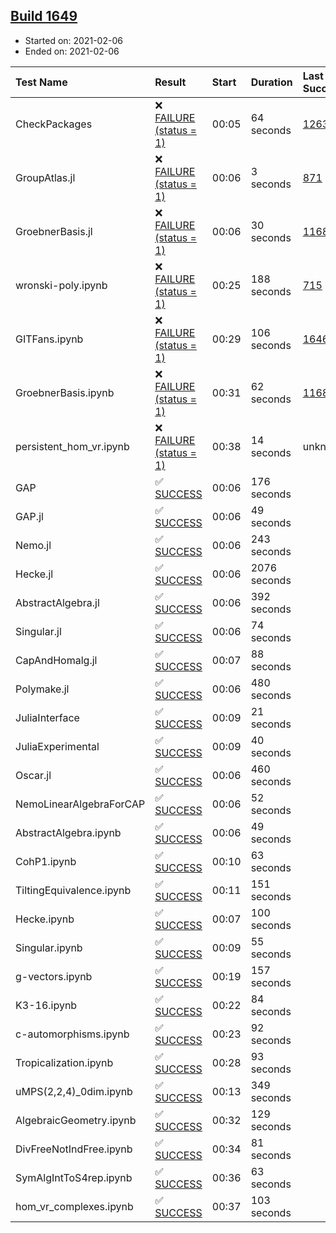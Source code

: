 ## [Build 1649](https://oscarci.mathematik.uni-kl.de/job/oscar-stable/1649/)

* Started on: 2021-02-06
* Ended on: 2021-02-06

| Test Name    | Result | Start | Duration | Last Success | First Failure |
|:-------------|:-------|:------|:---------|:-------------|:--------------|
| CheckPackages | ❌ [FAILURE (status = 1)](https://oscarci.mathematik.uni-kl.de/job/oscar-stable/1649/artifact/logs/build-1649/CheckPackages.log) | 00:05 | 64 seconds | [1263](https://oscarci.mathematik.uni-kl.de/job/oscar-stable/1263/) | [1264](https://oscarci.mathematik.uni-kl.de/job/oscar-stable/1264/) |
| GroupAtlas.jl | ❌ [FAILURE (status = 1)](https://oscarci.mathematik.uni-kl.de/job/oscar-stable/1649/artifact/logs/build-1649/GroupAtlas.jl.log) | 00:06 | 3 seconds | [871](https://oscarci.mathematik.uni-kl.de/job/oscar-stable/871/) | [872](https://oscarci.mathematik.uni-kl.de/job/oscar-stable/872/) |
| GroebnerBasis.jl | ❌ [FAILURE (status = 1)](https://oscarci.mathematik.uni-kl.de/job/oscar-stable/1649/artifact/logs/build-1649/GroebnerBasis.jl.log) | 00:06 | 30 seconds | [1168](https://oscarci.mathematik.uni-kl.de/job/oscar-stable/1168/) | [1169](https://oscarci.mathematik.uni-kl.de/job/oscar-stable/1169/) |
| wronski-poly.ipynb | ❌ [FAILURE (status = 1)](https://oscarci.mathematik.uni-kl.de/job/oscar-stable/1649/artifact/logs/build-1649/wronski-poly.ipynb.log) | 00:25 | 188 seconds | [715](https://oscarci.mathematik.uni-kl.de/job/oscar-stable/715/) | [716](https://oscarci.mathematik.uni-kl.de/job/oscar-stable/716/) |
| GITFans.ipynb | ❌ [FAILURE (status = 1)](https://oscarci.mathematik.uni-kl.de/job/oscar-stable/1649/artifact/logs/build-1649/GITFans.ipynb.log) | 00:29 | 106 seconds | [1646](https://oscarci.mathematik.uni-kl.de/job/oscar-stable/1646/) | [1647](https://oscarci.mathematik.uni-kl.de/job/oscar-stable/1647/) |
| GroebnerBasis.ipynb | ❌ [FAILURE (status = 1)](https://oscarci.mathematik.uni-kl.de/job/oscar-stable/1649/artifact/logs/build-1649/GroebnerBasis.ipynb.log) | 00:31 | 62 seconds | [1168](https://oscarci.mathematik.uni-kl.de/job/oscar-stable/1168/) | [1169](https://oscarci.mathematik.uni-kl.de/job/oscar-stable/1169/) |
| persistent_hom_vr.ipynb | ❌ [FAILURE (status = 1)](https://oscarci.mathematik.uni-kl.de/job/oscar-stable/1649/artifact/logs/build-1649/persistent_hom_vr.ipynb.log) | 00:38 | 14 seconds | unknown | unknown |
| GAP | ✅ [SUCCESS](https://oscarci.mathematik.uni-kl.de/job/oscar-stable/1649/artifact/logs/build-1649/GAP.log) | 00:06 | 176 seconds |  |  |
| GAP.jl | ✅ [SUCCESS](https://oscarci.mathematik.uni-kl.de/job/oscar-stable/1649/artifact/logs/build-1649/GAP.jl.log) | 00:06 | 49 seconds |  |  |
| Nemo.jl | ✅ [SUCCESS](https://oscarci.mathematik.uni-kl.de/job/oscar-stable/1649/artifact/logs/build-1649/Nemo.jl.log) | 00:06 | 243 seconds |  |  |
| Hecke.jl | ✅ [SUCCESS](https://oscarci.mathematik.uni-kl.de/job/oscar-stable/1649/artifact/logs/build-1649/Hecke.jl.log) | 00:06 | 2076 seconds |  |  |
| AbstractAlgebra.jl | ✅ [SUCCESS](https://oscarci.mathematik.uni-kl.de/job/oscar-stable/1649/artifact/logs/build-1649/AbstractAlgebra.jl.log) | 00:06 | 392 seconds |  |  |
| Singular.jl | ✅ [SUCCESS](https://oscarci.mathematik.uni-kl.de/job/oscar-stable/1649/artifact/logs/build-1649/Singular.jl.log) | 00:06 | 74 seconds |  |  |
| CapAndHomalg.jl | ✅ [SUCCESS](https://oscarci.mathematik.uni-kl.de/job/oscar-stable/1649/artifact/logs/build-1649/CapAndHomalg.jl.log) | 00:07 | 88 seconds |  |  |
| Polymake.jl | ✅ [SUCCESS](https://oscarci.mathematik.uni-kl.de/job/oscar-stable/1649/artifact/logs/build-1649/Polymake.jl.log) | 00:06 | 480 seconds |  |  |
| JuliaInterface | ✅ [SUCCESS](https://oscarci.mathematik.uni-kl.de/job/oscar-stable/1649/artifact/logs/build-1649/JuliaInterface.log) | 00:09 | 21 seconds |  |  |
| JuliaExperimental | ✅ [SUCCESS](https://oscarci.mathematik.uni-kl.de/job/oscar-stable/1649/artifact/logs/build-1649/JuliaExperimental.log) | 00:09 | 40 seconds |  |  |
| Oscar.jl | ✅ [SUCCESS](https://oscarci.mathematik.uni-kl.de/job/oscar-stable/1649/artifact/logs/build-1649/Oscar.jl.log) | 00:06 | 460 seconds |  |  |
| NemoLinearAlgebraForCAP | ✅ [SUCCESS](https://oscarci.mathematik.uni-kl.de/job/oscar-stable/1649/artifact/logs/build-1649/NemoLinearAlgebraForCAP.log) | 00:06 | 52 seconds |  |  |
| AbstractAlgebra.ipynb | ✅ [SUCCESS](https://oscarci.mathematik.uni-kl.de/job/oscar-stable/1649/artifact/logs/build-1649/AbstractAlgebra.ipynb.log) | 00:06 | 49 seconds |  |  |
| CohP1.ipynb | ✅ [SUCCESS](https://oscarci.mathematik.uni-kl.de/job/oscar-stable/1649/artifact/logs/build-1649/CohP1.ipynb.log) | 00:10 | 63 seconds |  |  |
| TiltingEquivalence.ipynb | ✅ [SUCCESS](https://oscarci.mathematik.uni-kl.de/job/oscar-stable/1649/artifact/logs/build-1649/TiltingEquivalence.ipynb.log) | 00:11 | 151 seconds |  |  |
| Hecke.ipynb | ✅ [SUCCESS](https://oscarci.mathematik.uni-kl.de/job/oscar-stable/1649/artifact/logs/build-1649/Hecke.ipynb.log) | 00:07 | 100 seconds |  |  |
| Singular.ipynb | ✅ [SUCCESS](https://oscarci.mathematik.uni-kl.de/job/oscar-stable/1649/artifact/logs/build-1649/Singular.ipynb.log) | 00:09 | 55 seconds |  |  |
| g-vectors.ipynb | ✅ [SUCCESS](https://oscarci.mathematik.uni-kl.de/job/oscar-stable/1649/artifact/logs/build-1649/g-vectors.ipynb.log) | 00:19 | 157 seconds |  |  |
| K3-16.ipynb | ✅ [SUCCESS](https://oscarci.mathematik.uni-kl.de/job/oscar-stable/1649/artifact/logs/build-1649/K3-16.ipynb.log) | 00:22 | 84 seconds |  |  |
| c-automorphisms.ipynb | ✅ [SUCCESS](https://oscarci.mathematik.uni-kl.de/job/oscar-stable/1649/artifact/logs/build-1649/c-automorphisms.ipynb.log) | 00:23 | 92 seconds |  |  |
| Tropicalization.ipynb | ✅ [SUCCESS](https://oscarci.mathematik.uni-kl.de/job/oscar-stable/1649/artifact/logs/build-1649/Tropicalization.ipynb.log) | 00:28 | 93 seconds |  |  |
| uMPS(2,2,4)_0dim.ipynb | ✅ [SUCCESS](https://oscarci.mathematik.uni-kl.de/job/oscar-stable/1649/artifact/logs/build-1649/uMPS-2-2-4-_0dim.ipynb.log) | 00:13 | 349 seconds |  |  |
| AlgebraicGeometry.ipynb | ✅ [SUCCESS](https://oscarci.mathematik.uni-kl.de/job/oscar-stable/1649/artifact/logs/build-1649/AlgebraicGeometry.ipynb.log) | 00:32 | 129 seconds |  |  |
| DivFreeNotIndFree.ipynb | ✅ [SUCCESS](https://oscarci.mathematik.uni-kl.de/job/oscar-stable/1649/artifact/logs/build-1649/DivFreeNotIndFree.ipynb.log) | 00:34 | 81 seconds |  |  |
| SymAlgIntToS4rep.ipynb | ✅ [SUCCESS](https://oscarci.mathematik.uni-kl.de/job/oscar-stable/1649/artifact/logs/build-1649/SymAlgIntToS4rep.ipynb.log) | 00:36 | 63 seconds |  |  |
| hom_vr_complexes.ipynb | ✅ [SUCCESS](https://oscarci.mathematik.uni-kl.de/job/oscar-stable/1649/artifact/logs/build-1649/hom_vr_complexes.ipynb.log) | 00:37 | 103 seconds |  |  |
